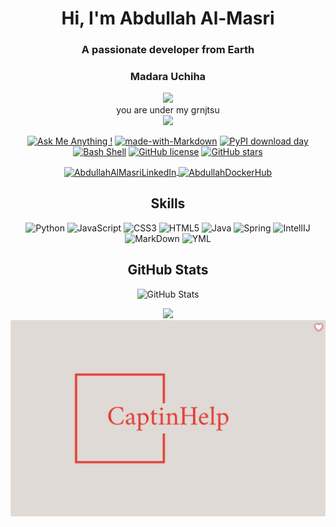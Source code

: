 <!-- Your Profile README -->

<h1 align="center">Hi, I'm Abdullah Al-Masri</h1>
<h3 align="center">A passionate developer from Earth</h3>
<h3 align="center"> Madara Uchiha </h3>

<p align="center">
<img src="https://64.media.tumblr.com/c7890e380e36fdf65856176da379247b/tumblr_inline_ptm1dj3OQ41txlwvy_500.gif"  width="10%">
<br>
you are under my grnjtsu <br>
<img src="https://i.pinimg.com/originals/5e/f4/b3/5ef4b3ae276231a4138ffd021764ae4d.gif" width="10%">
</p>

<div align="center">

[<img alt="Ask Me Anything !" src="https://img.shields.io/badge/Ask%20me-anything-1abc9c.svg"/>](https://GitHub.com/Naereen/ama)
[<img alt="made-with-Markdown" src="https://img.shields.io/badge/Made%20with-Markdown-1f425f.svg"/>](http://commonmark.org)
[<img alt="PyPI download day" src="https://img.shields.io/pypi/dd/ansicolortags.svg"/>](https://pypi.python.org/pypi/ansicolortags/)
[<img alt="Bash Shell" src="https://badges.frapsoft.com/bash/v1/bash.png?v=103"/>](https://github.com/ellerbrock/open-source-badges/)
[<img alt="GitHub license" src="https://img.shields.io/github/license/Naereen/StrapDown.js.svg"/>](https://github.com/Naereen/StrapDown.js/blob/master/LICENSE)
[<img alt="GitHub stars" src="https://img.shields.io/github/stars/Naereen/StrapDown.js.svg?style=social&amp;label=Star&amp;maxAge=2592000"/>](https://GitHub.com/Naereen/StrapDown.js/stargazers/)

</div>
<!-- Social Media Links -->
<p align="center">
    <a href="https://www.linkedin.com/in/abdullah-al-masri-0556191a5/" target="blank">
        <img align="center" src="https://img.shields.io/badge/LinkedIn-abdullah-violet?style=flat-square&logo=Linkedin&logoColor=black" alt="AbdullahAlMasriLinkedIn"/>
    </a>
    <a href="https://hub.docker.com/u/captinhell" target="blank">
        <img align="center" src="https://img.shields.io/badge/Docker_Hub-CaptinHell-blue?style=flat-square&logo=Docker&logoColor=white" alt="AbdullahDockerHub"/>
    </a>
</p>

<!-- Skills Section -->
<h2 align="center">Skills</h2>
<p align="center">
    <img src="https://img.shields.io/badge/python-3670A0?style=for-the-badge&logo=python&logoColor=ffdd54" alt="Python"/>
    <img src="https://img.shields.io/badge/javascript-%23323330.svg?style=for-the-badge&logo=javascript&logoColor=%23F7DF1E" alt="JavaScript"/>
    <img src="https://img.shields.io/badge/css3-%231572B6.svg?style=for-the-badge&logo=css3&logoColor=white" alt="CSS3"/>
    <img src="https://img.shields.io/badge/html5-%23E34F26.svg?style=for-the-badge&logo=html5&logoColor=white" alt="HTML5"/>
    <img src="https://img.shields.io/badge/java-%23ED8B00.svg?style=for-the-badge&logo=openjdk&logoColor=black" alt="Java"/>
    <img src="https://img.shields.io/badge/spring-%236DB33F.svg?style=for-the-badge&logo=spring&logoColor=white" alt="Spring"/>
    <img src="https://img.shields.io/badge/IntelliJIDEA-000000.svg?style=for-the-badge&logo=intellij-idea&logoColor=blue" alt="IntellIJ"/>
    <img src="https://img.shields.io/badge/markdown-%23000000.svg?style=for-the-badge&logo=markdown&logoColor=red" alt="MarkDown"/>
    <img src="https://img.shields.io/badge/yaml-717d7e.svg?style=for-the-badge&logo=yaml&logoColor=gold" alt="YML"/>
</p>



<!-- GitHub Stats -->
<h2 align="center">GitHub Stats</h2>
<p align="center">
    <img src="https://github-readme-stats.vercel.app/api?username=abdullah&show_icons=true&theme=dark" alt="GitHub Stats"/>
</p>

<!-- Visitors Count -->
<p align="center">
<img src="https://github-readme-streak-stats.herokuapp.com/?user=Naereen&theme=blue-green)">
<br>
<img src="https://raw.githubusercontent.com/abdullahalmasri/abdullahalmasri/main/myIcon.png">
</p>


